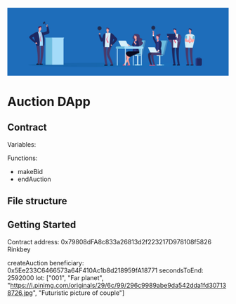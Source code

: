 ![Auction](banner.jpeg)

# Auction DApp

## Contract

Variables:

Functions:

- makeBid
- endAuction

## File structure

## Getting Started



Contract address:
  0x79808dFA8c833a26813d2f223217D978108f5826
  Rinkbey

createAuction
  beneficiary: 0x5Ee233C6466573a64F410Ac1b8d218959fA18771
  secondsToEnd: 2592000
  lot: ["001", "Far planet", "https://i.pinimg.com/originals/29/6c/99/296c9989abe9da542dda1fd307138726.jpg", "Futuristic picture of couple"]